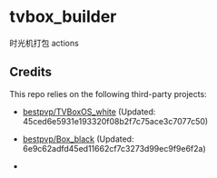 # tvbox_builder
时光机打包 actions

## Credits
This repo relies on the following third-party projects:
- [bestpvp/TVBoxOS_white](https://github.com/bestpvp/TVBoxOS_white) (Updated: 45ced6e5931e193320f08b2f7c75ace3c7077c50)
- [bestpvp/Box_black](https://github.com/bestpvp/Box_black) (Updated: 6e9c62adfd45ed11662cf7c3273d99ec9f9e6f2a)

- 
